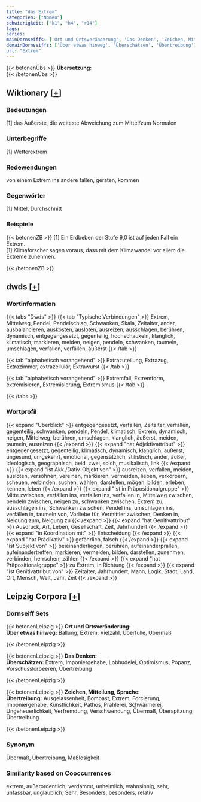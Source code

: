 ```yaml
---
title: "das Extrem"
kategorien: ["Nomen"]
schwierigkeit: ["k1", "h4", "r14"]
tags:
series:
mainDornseiffs: ['Ort und Ortsveränderung', 'Das Denken', 'Zeichen, Mitteilung, Sprache']
domainDornseiffs: ['Über etwas hinweg', 'Überschätzen', 'Übertreibung']
url: "Extrem"
---
```


{{< betonenÜbs >}}
**Übersetzung:**  
{{< /betonenÜbs >}}

## Wiktionary [[+](https://de.wiktionary.org/wiki/Extrem)]

### Bedeutungen
[1] das Äußerste, die weiteste Abweichung zum Mittel/zum Normalen  

### Unterbegriffe
[1] Wetterextrem  

### Redewendungen
von einem Extrem ins andere fallen, geraten, kommen  

### Gegenwörter
[1] Mittel, Durchschnitt  

### Beispiele
{{< betonenZB >}}
[1] Ein Erdbeben der Stufe 9,0 ist auf jeden Fall ein Extrem.  
[1] Klimaforscher sagen voraus, dass mit dem Klimawandel vor allem die Extreme zunehmen.  

{{< /betonenZB >}}


## dwds [[+](https://www.dwds.de/wb/Extrem)]

### Wortinformation
{{< tabs "Dwds" >}}
{{< tab "Typische Verbindungen" >}}
Extrem, Mittelweg, Pendel, Pendelschlag, Schwanken, Skala, Zeitalter, ander, ausbalancieren, auskosten, ausloten, ausreizen, ausschlagen, berühren, dynamisch, entgegengesetzt, gegenteilig, hochschaukeln, klanglich, klimatisch, markieren, meiden, neigen, pendeln, schwanken, taumeln, umschlagen, verfallen, verfällen, äußerst
{{< /tab >}}

{{< tab "alphabetisch vorangehend" >}}
Extrazuteilung, Extrazug, Extrazimmer, extrazellulär, Extrawurst
{{< /tab >}}

{{< tab "alphabetisch vorangehend" >}}
Extremfall, Extremform, extremisieren, Extremisierung, Extremismus
{{< /tab >}}

{{< /tabs >}}

### Wortprofil
{{< expand "Überblick" >}} entgegengesetzt, verfallen, Zeitalter, verfällen, gegenteilig, schwanken, pendeln, Pendel, klimatisch, Extrem, dynamisch, neigen, Mittelweg, berühren, umschlagen, klanglich, äußerst, meiden, taumeln, ausreizen {{< /expand >}}
{{< expand "hat Adjektivattribut" >}} entgegengesetzt, gegenteilig, klimatisch, dynamisch, klanglich, äußerst, ungesund, umgekehrt, emotional, gegensätzlich, stilistisch, ander, äußer, ideologisch, geographisch, beid, zwei, solch, musikalisch, link {{< /expand >}}
{{< expand "ist Akk./Dativ-Objekt von" >}} ausreizen, verfallen, meiden, ausloten, versöhnen, vereinen, markieren, vermeiden, lieben, verkörpern, scheuen, verbinden, suchen, wählen, darstellen, mögen, bilden, erleben, kennen, leben {{< /expand >}}
{{< expand "ist in Präpositionalgruppe" >}} Mitte zwischen, verfällen ins, verfallen ins, verfallen in, Mittelweg zwischen, pendeln zwischen, neigen zu, schwanken zwischen, Extrem zu, ausschlagen ins, Schwanken zwischen, Pendel ins, umschlagen ins, verfällen in, taumeln von, Vorliebe für, Vermittler zwischen, Denken in, Neigung zum, Neigung zu {{< /expand >}}
{{< expand "hat Genitivattribut" >}} Ausdruck, Art, Leben, Gesellschaft, Zeit, Jahrhundert {{< /expand >}}
{{< expand "in Koordination mit" >}} Entscheidung {{< /expand >}}
{{< expand "hat Prädikativ" >}} gefährlich, falsch {{< /expand >}}
{{< expand "ist Subjekt von" >}} beieinanderliegen, berühren, aufeinanderprallen, aufeinandertreffen, markieren, vermeiden, bilden, darstellen, zunehmen, verbinden, herrschen, zählen {{< /expand >}}
{{< expand "hat Präpositionalgruppe" >}} zu Extrem, in Richtung {{< /expand >}}
{{< expand "ist Genitivattribut von" >}} Zeitalter, Jahrhundert, Mann, Logik, Stadt, Land, Ort, Mensch, Welt, Jahr, Zeit {{< /expand >}}

## Leipzig Corpora [[+](https://corpora.uni-leipzig.de/en/res?word=Extrem&corpusId=deu_newscrawl-public_2018)]

### Dornseiff Sets
{{< betonenLeipzig >}}
**Ort und Ortsveränderung:**  
**Über etwas hinweg:** Ballung, Extrem, Vielzahl, Überfülle, Übermaß  

{{< /betonenLeipzig >}}


{{< betonenLeipzig >}}
**Das Denken:**  
**Überschätzen:** Extrem, Imponiergehabe, Lobhudelei, Optimismus, Popanz, Vorschusslorbeeren, Übertreibung  

{{< /betonenLeipzig >}}


{{< betonenLeipzig >}}
**Zeichen, Mitteilung, Sprache:**  
**Übertreibung:** Ausgelassenheit, Bombast, Extrem, Forcierung, Imponiergehabe, Künstlichkeit, Pathos, Prahlerei, Schwärmerei, Ungeheuerlichkeit, Verfremdung, Verschwendung, Übermaß, Überspitzung, Übertreibung  

{{< /betonenLeipzig >}}

### Synonym
Übermaß, Übertreibung, Maßlosigkeit


### Similarity based on Cooccurrences
extrem, außerordentlich, verdammt, unheimlich, wahnsinnig, sehr, unfassbar, unglaublich, Sehr, Besonders, besonders, relativ

